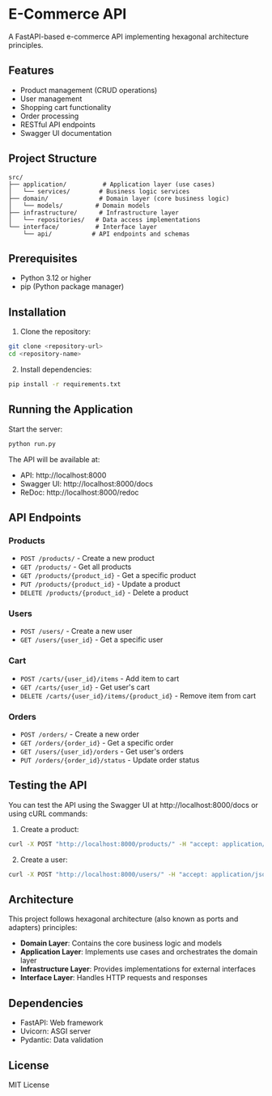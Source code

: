 # E-Commerce API

A FastAPI-based e-commerce API implementing hexagonal architecture principles.

## Features

- Product management (CRUD operations)
- User management
- Shopping cart functionality
- Order processing
- RESTful API endpoints
- Swagger UI documentation

## Project Structure

```
src/
├── application/          # Application layer (use cases)
│   └── services/        # Business logic services
├── domain/              # Domain layer (core business logic)
│   └── models/         # Domain models
├── infrastructure/      # Infrastructure layer
│   └── repositories/   # Data access implementations
└── interface/          # Interface layer
    └── api/           # API endpoints and schemas
```

## Prerequisites

- Python 3.12 or higher
- pip (Python package manager)

## Installation

1. Clone the repository:
```bash
git clone <repository-url>
cd <repository-name>
```

2. Install dependencies:
```bash
pip install -r requirements.txt
```

## Running the Application

Start the server:
```bash
python run.py
```

The API will be available at:
- API: http://localhost:8000
- Swagger UI: http://localhost:8000/docs
- ReDoc: http://localhost:8000/redoc

## API Endpoints

### Products
- `POST /products/` - Create a new product
- `GET /products/` - Get all products
- `GET /products/{product_id}` - Get a specific product
- `PUT /products/{product_id}` - Update a product
- `DELETE /products/{product_id}` - Delete a product

### Users
- `POST /users/` - Create a new user
- `GET /users/{user_id}` - Get a specific user

### Cart
- `POST /carts/{user_id}/items` - Add item to cart
- `GET /carts/{user_id}` - Get user's cart
- `DELETE /carts/{user_id}/items/{product_id}` - Remove item from cart

### Orders
- `POST /orders/` - Create a new order
- `GET /orders/{order_id}` - Get a specific order
- `GET /users/{user_id}/orders` - Get user's orders
- `PUT /orders/{order_id}/status` - Update order status

## Testing the API

You can test the API using the Swagger UI at http://localhost:8000/docs or using cURL commands:

1. Create a product:
```bash
curl -X POST "http://localhost:8000/products/" -H "accept: application/json" -H "Content-Type: application/json" -d "{\"name\": \"Test Product\", \"description\": \"A test product\", \"price\": 29.99, \"stock\": 100}"
```

2. Create a user:
```bash
curl -X POST "http://localhost:8000/users/" -H "accept: application/json" -H "Content-Type: application/json" -d "{\"username\": \"testuser\", \"email\": \"test@example.com\", \"password\": \"password123\"}"
```

## Architecture

This project follows hexagonal architecture (also known as ports and adapters) principles:

- **Domain Layer**: Contains the core business logic and models
- **Application Layer**: Implements use cases and orchestrates the domain layer
- **Infrastructure Layer**: Provides implementations for external interfaces
- **Interface Layer**: Handles HTTP requests and responses

## Dependencies

- FastAPI: Web framework
- Uvicorn: ASGI server
- Pydantic: Data validation

## License

MIT License 
